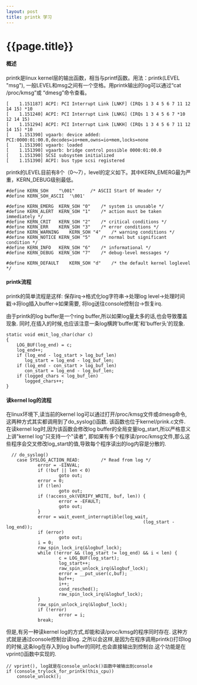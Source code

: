 ```yaml
---
layout: post
title: printk 学习
---
```


{{page.title}}
=====================

#### 概述

printk是linux kernel层的输出函数，相当与printf函数。用法：printk(LEVEL "msg"),
一般LEVEL和msg之间有一个空格。用printk输出的log可以通过“cat /proc/kmsg”或
“dmesg”命令查看。

	[    1.151187] ACPI: PCI Interrupt Link [LNKF] (IRQs 1 3 4 5 6 7 11 12 14 15) *10
	[    1.151240] ACPI: PCI Interrupt Link [LNKG] (IRQs 1 3 4 5 6 7 *10 12 14 15)
	[    1.151294] ACPI: PCI Interrupt Link [LNKH] (IRQs 1 3 4 5 6 7 11 12 14 15) *10
	[    1.151390] vgaarb: device added: PCI:0000:01:00.0,decodes=io+mem,owns=io+mem,locks=none
	[    1.151390] vgaarb: loaded
	[    1.151390] vgaarb: bridge control possible 0000:01:00.0
	[    1.151390] SCSI subsystem initialized
	[    1.151390] ACPI: bus type scsi registered

printk的LEVEL目前有8个（0～7），level的定义如下。其中KERN_EMERG最为严重，KERN_DEBUG级别最低。

	#define KERN_SOH    "\001"      /* ASCII Start Of Header */
	#define KERN_SOH_ASCII  '\001'
	
	#define KERN_EMERG  KERN_SOH "0"    /* system is unusable */
	#define KERN_ALERT  KERN_SOH "1"    /* action must be taken immediately */
	#define KERN_CRIT   KERN_SOH "2"    /* critical conditions */
	#define KERN_ERR    KERN_SOH "3"    /* error conditions */
	#define KERN_WARNING    KERN_SOH "4"    /* warning conditions */
	#define KERN_NOTICE KERN_SOH "5"    /* normal but significant condition */
	#define KERN_INFO   KERN_SOH "6"    /* informational */
	#define KERN_DEBUG  KERN_SOH "7"    /* debug-level messages */
	
	#define KERN_DEFAULT    KERN_SOH "d"    /* the default kernel loglevel */

#### printk流程

printk的简单流程是这样: 保存irq->格式化log字符串->处理log level->处理时间戳->将log插入buffer->如果需要,
将log送往console控制台->恢复irq. 

由于printk的log buffer是一个ring buffer,所以如果log量太多的话,也会导致覆盖现象. 同时,在插入的时候,也应该注意一条log横跨'buffer尾'和'buffer头'的现象. 

	static void emit_log_char(char c)
	{
	    LOG_BUF(log_end) = c;
        log_end++;
 		if (log_end - log_start > log_buf_len)
           log_start = log_end - log_buf_len;
        if (log_end - con_start > log_buf_len)
           con_start = log_end - log_buf_len;
        if (logged_chars < log_buf_len)
           logged_chars++;
	}

#### 读kernel log的流程

在linux环境下,读当前的kernel log可以通过打开/proc/kmsg文件或dmesg命令,这两种方式其实都调用到了do_syslog()函数. 该函数也位于kernel/prink.c文件. 在读kernel log时,因为该函数会修改log buffer的全局变量log_start,所以严格意义上讲"kernel log"只支持一个"读者", 即如果有多个程序读/proc/kmsg文件,那么这些程序会交叉修改log_start的值,导致每个程序读出的log内容是分散的.

      // do_syslog()                       
        case SYSLOG_ACTION_READ:        /* Read from log */
                error = -EINVAL;
                if (!buf || len < 0)
                        goto out;
                error = 0;
                if (!len)
                        goto out;
                if (!access_ok(VERIFY_WRITE, buf, len)) {
                        error = -EFAULT;
                        goto out;
                }
                error = wait_event_interruptible(log_wait,
                                                        (log_start - log_end));
                if (error)
                        goto out;
                i = 0;
                raw_spin_lock_irq(&logbuf_lock);
                while (!error && (log_start != log_end) && i < len) {
                        c = LOG_BUF(log_start);
                        log_start++;
                        raw_spin_unlock_irq(&logbuf_lock);
                        error = __put_user(c,buf);
                        buf++;
                        i++;
                        cond_resched();
                        raw_spin_lock_irq(&logbuf_lock);
                }
                raw_spin_unlock_irq(&logbuf_lock);
                if (!error)
                        error = i;
                break;

但是,有另一种读kernel log的方式,却能和读/proc/kmsg的程序同时存在. 这种方式就是通过console控制台读log. 之所以会这样,是因为在程序调用printk()打印log的时候,这条log在存入到log buffer的同时,也会直接输出到控制台.这个功能是在vprint()函数中实现的. 
    
    // vprint(), log就是在console_unlock()函数中被输出到console
    if (console_trylock_for_printk(this_cpu))
        console_unlock();
